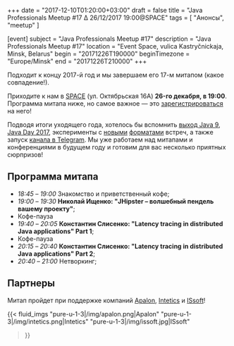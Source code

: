+++
date = "2017-12-10T01:20:00+03:00"
draft = false
title = "Java Professionals Meetup #17 ∆ 26/12/2017 19:00@SPACE"
tags = [
    "Анонсы", "meetup"
]

[event]
subject = "Java Professionals Meetup #17"
description = "Java Professionals Meetup #17"
location = "Event Space, vulica Kastryčnickaja, Minsk, Belarus"
begin = "20171226T190000"
beginTimezone = "Europe/Minsk"
end = "20171226T210000"
+++

Подходит к концу 2017-й год и мы завершаем его 17-м митапом (какое совпадение!).

Приходите к нам в [SPACE](http://eventspace.by) (ул. Октябрьская 16А) **26-го декабря, в 19:00**.
Программа митапа ниже, но самое важное — это [зарегистрироваться](http://bit.ly/jprof_reg_17) на него!

<!--more-->

Подводя итоги уходящего года, хотелось бы вспомнить [выход Java 9](https://jprof.by/post/otchet-meetup-16), [Java Day 2017](https://jprof.by/javaday2017_anons), эксперименты с [новыми](https://jprof.by/post/devzen-jprof-1) [форматами](https://jprof.by/post/otchet_shashlik_and_wine_1/) встреч, а также запуск [канала в Telegram](https://t.me/jprof_by).
Мы уже работаем над митапами и конференциями в будущем году и готовим для вас несколько приятных сюрпризов!

## Программа митапа
* _18:45_ – _19:00_ Знакомство и приветственный кофе;
* _19:00_ – _19:30_ **Николай Ищенко: "JHipster – волшебный пендель вашему проекту"**;
* Кофе-пауза
* _19:40_ – _20:05_ **Константин Слисенко: "Latency tracing in distributed Java applications" Part 1**;
* Кофе-пауза
* _20:15_ – _20:40_ **Константин Слисенко: "Latency tracing in distributed Java applications" Part 2**;
* _20:40_ – _21:00_ Hетворкинг;

## Партнеры

Митап пройдет при поддержке компаний [Apalon](http://apalon.com), [Intetics](http://intetics.com) и [ISsoft](http://www.issoft.by)!

{{< fluid_imgs
  "pure-u-1-3|/img/apalon.png|Apalon"
  "pure-u-1-3|/img/intetics.png|Intetics"
  "pure-u-1-3|/img/issoft.jpg|ISsoft"
>}}
